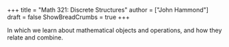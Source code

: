 +++
title = "Math 321: Discrete Structures"
author = ["John Hammond"]
draft = false
ShowBreadCrumbs = true
+++

In which we learn about mathematical objects and operations, and how they relate and combine.

<!--more-->

